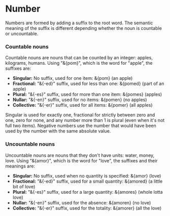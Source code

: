 # <x-trans>Number</x-trans>

<x-trans>Numbers are formed by adding a suffix to the root word.</x-trans>
<x-trans>The semantic meaning of the suffix is different depending whether the noun is countable or uncountable.</x-trans>

### <x-trans>Countable nouns</x-trans>

<x-trans>Countable nouns are nouns that can be counted by an integer: apples, kilograms, humans.</x-trans>
<x-trans>Using "&{pom}", which is the word for "apple", the suffixes are:</x-trans>

- **<x-trans>Singular</x-trans>:** <x-trans>No suffix, used for one item:</x-trans> &{pom} (<x-trans>an apple</x-trans>)
- **<x-trans>Fractional</x-trans>:** <x-trans>"&{-ed}" suffix, used for less than one:</x-trans> &{pomed} (<x-trans>part of an apple</x-trans>)
- **<x-trans>Plural</x-trans>:** <x-trans>"&{-es}" suffix, used for more than one item:</x-trans> &{pomes} (<x-trans>apples</x-trans>)
- **<x-trans>Nullar</x-trans>:** <x-trans>"&{-en}" suffix, used for no items:</x-trans> &{pomen} (<x-trans>no apples</x-trans>)
- **<x-trans>Collective</x-trans>:** <x-trans>"&{-er}" suffix, used for all items:</x-trans> &{pomer} (<x-trans>all apples</x-trans>)

<x-trans>Singular is used for exactly one, fractional for strictly between zero and one, zero for none, and any number more than 1 is plural (even when it's not full two items).</x-trans>
<x-trans>Negative numbers use the number that would have been used by the number with the same absolute value.</x-trans>

### <x-trans>Uncountable nouns</x-trans>

<x-trans>Uncountable nouns are nouns that they don't have units: water, money, love.</x-trans>
<x-trans>Using "&{amor}", which is the word for "love", the suffixes and their meanings are:</x-trans>

- **<x-trans>Singular</x-trans>:** <x-trans>No suffix, used when no quantity is specified:</x-trans> &{amor} (<x-trans class="noun">love</x-trans>)
- **<x-trans>Fractional</x-trans>:** <x-trans>"&{-ed}" suffix, used for a small quantity:</x-trans> &{amored} (<x-trans>a little bit of love</x-trans>)
- **<x-trans>Plural</x-trans>:** <x-trans>"&{-es}" suffix, used for a large quantity:</x-trans> &{amores} (<x-trans>whole lotta love</x-trans>)
- **<x-trans>Nullar</x-trans>:** <x-trans>"&{-en}" suffix, used for the absence:</x-trans> &{amoren} (<x-trans>no love</x-trans>)
- **<x-trans>Collective</x-trans>:** <x-trans>"&{-er}" suffix, used for the totality:</x-trans> &{amorer} (<x-trans>all the love</x-trans>)
